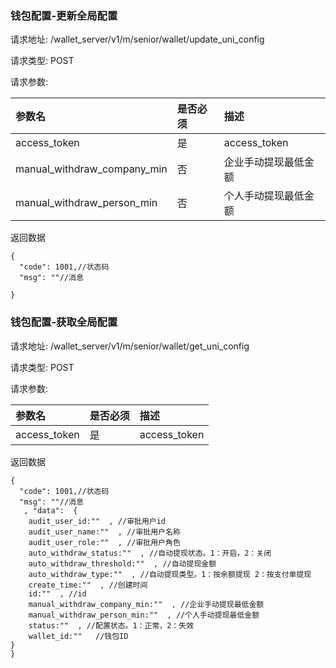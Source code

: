 ###  钱包配置-更新全局配置

请求地址: /wallet_server/v1/m/senior/wallet/update_uni_config

请求类型: POST

请求参数:


| 参数名 | 是否必须 | 描述 |
|:-- |:-- |:--   |
|access_token|是|access_token|
|manual_withdraw_company_min|否|企业手动提现最低金额|
|manual_withdraw_person_min|否|个人手动提现最低金额|

返回数据
```
{
  "code": 1001,//状态码
  "msg": ""//消息
  
}
```

###  钱包配置-获取全局配置

请求地址: /wallet_server/v1/m/senior/wallet/get_uni_config

请求类型: POST

请求参数:


| 参数名 | 是否必须 | 描述 |
|:-- |:-- |:--   |
|access_token|是|access_token|

返回数据
```
{
  "code": 1001,//状态码
  "msg": ""//消息
   , "data":  {
    audit_user_id:""  , //审批用户id
    audit_user_name:""  , //审批用户名称
    audit_user_role:""  , //审批用户角色
    auto_withdraw_status:""  , //自动提现状态。1：开启，2：关闭
    auto_withdraw_threshold:""  , //自动提现金额
    auto_withdraw_type:""  , //自动提现类型。1：按余额提现 2：按支付单提现
    create_time:""  , //创建时间
    id:""  , //id
    manual_withdraw_company_min:""  , //企业手动提现最低金额
    manual_withdraw_person_min:""  , //个人手动提现最低金额
    status:""  , //配置状态。1：正常，2：失效
    wallet_id:""   //钱包ID
}  
}
```


